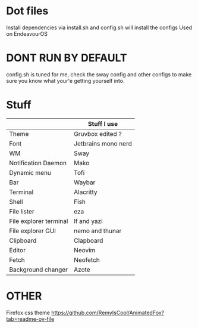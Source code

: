 # Dot files 
Install dependencies via install.sh and config.sh will install the configs
Used on EndeavourOS

# DONT RUN BY DEFAULT
config.sh is tuned for me, check the sway config and other configs to make sure you know what your'e getting yourself into.

# Stuff

|                        | Stuff I use         |
| ---------------------- | ------------------- |
| Theme                  | Gruvbox edited ?    |
| Font                   | Jetbrains mono nerd |
| WM                     | Sway                |
| Notification Daemon    | Mako                |
| Dynamic menu           | Tofi                |
| Bar                    | Waybar              |
| Terminal               | Alacritty           |
| Shell                  | Fish                |
| File lister            | eza                 |
| File explorer terminal | lf and yazi         |
| File explorer GUI      | nemo and thunar     |
| Clipboard              | Clapboard           |
| Editor                 | Neovim              |
| Fetch                  | Neofetch            |
| Background changer     | Azote               |

# OTHER
Firefox css theme https://github.com/RemyIsCool/AnimatedFox?tab=readme-ov-file
